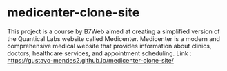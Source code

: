 # medicenter-clone-site
 This project is a course by B7Web aimed at creating a simplified version of the Quantical Labs website called Medicenter.
 Medicenter is a modern and comprehensive medical website that provides information about clinics, doctors, healthcare services, and appointment scheduling. 
Link : https://gustavo-mendes2.github.io/medicenter-clone-site/
